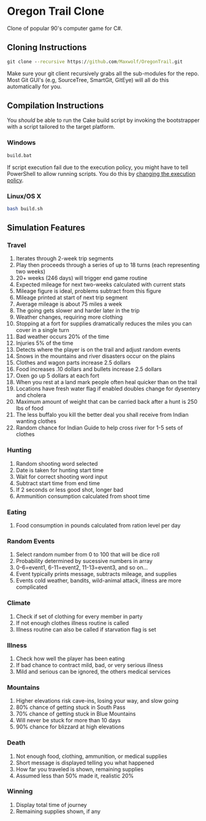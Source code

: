 # Oregon Trail Clone #

Clone of popular 90's computer game for C#.

## Cloning Instructions ##

```cmd
git clone --recursive https://github.com/Maxwolf/OregonTrail.git
```

Make sure your git client recursively grabs all the sub-modules for the repo. Most Git GUI's (e.g, SourceTree, SmartGit, GitEye) will all do this automatically for you. 

## Compilation Instructions ##

You *should* be able to run the Cake build script by invoking the bootstrapper with a script tailored to the target platform.

### Windows ###

```cmd
build.bat
```

If script execution fail due to the execution policy, you might have to tell PowerShell to allow running scripts. You do this by [changing the execution policy](https://technet.microsoft.com/en-us/library/ee176961.aspx).

### Linux/OS X ###

```bash
bash build.sh
```

## Simulation Features ##

### Travel ###
 1. Iterates through 2-week trip segments
 2. Play then proceeds through a series of up to 18 turns 
   (each representing two weeks)
 3. 20+ weeks (246 days) will trigger end game routine
 4. Expected mileage for next two-weeks calculated with current stats
 5. Mileage figure is ideal, problems subtract from this figure
 6. Mileage printed at start of next trip segment
 7. Average mileage is about 75 miles a week
 8. The going gets slower and harder later in the trip
 9. Weather changes, requiring more clothing
 10. Stopping at a fort for supplies dramatically reduces 
   the miles you can cover in a single turn
 11. Bad weather occurs 20% of the time
 12. Injuries 5% of the time
 13. Detects where the player is on the trail and adjust random events
 14. Snows in the mountains and river disasters occur on the plains
 15. Clothes and wagon parts increase 2.5 dollars
 16. Food increases .10 dollars and bullets increase 2.5 dollars
 17. Oxen go up 5 dollars at each fort
 18. When you rest at a land mark people often heal quicker than on the trail
 19. Locations have fresh water flag if enabled doubles change for dysentery
   and cholera
 20. Maximum amount of weight that can be carried back after a hunt
   is 250 lbs of food
 21. The less buffalo you kill the better deal you shall receive
   from Indian wanting clothes
 22. Random chance for Indian Guide to help cross river for 1-5 sets of clothes
 
### Hunting ###
 1. Random shooting word selected
 2. Date is taken for hunting start time
 3. Wait for correct shooting word input
 4. Subtract start time from end time
 5. If 2 seconds or less good shot, longer bad
 6. Ammunition consumption calculated from shoot time

### Eating ###
 1. Food consumption in pounds calculated from ration level per day

### Random Events ###
 1. Select random number from 0 to 100 that will be dice roll
 2. Probability determined by sucessive numbers in array
 3. 0-6=event1, 6-11=event2, 11-13=event3, and so on...
 4. Event typically prints message, subtracts mileage, and supplies
 5. Events cold weather, bandits, wild-animal attack, illness
 are more complicated

### Climate ###
 1. Check if set of clothing for every member in party
 2. If not enough clothes illness routine is called
 3. Illness routine can also be called if starvation flag is set

### Illness ###
 1. Check how well the player has been eating
 2. If bad chance to contract mild, bad, or very serious illness
 3. Mild and serious can be ignored, the others medical services

### Mountains ###
 1. Higher elevations risk cave-ins, losing your way, and slow going
 2. 80% chance of getting stuck in South Pass
 3. 70% chance of getting stuck in Blue Mountains
 4. Will never be stuck for more than 10 days
 5. 90% chance for blizzard at high elevations

### Death ###
 1. Not enough food, clothing, ammunition, or medical supplies
 2. Short message is displayed telling you what happened
 3. How far you traveled is shown, remaining supplies
 4. Assumed less than 50% made it, realistic 20%

### Winning ###
 1. Display total time of journey
 2. Remaining supplies shown, if any